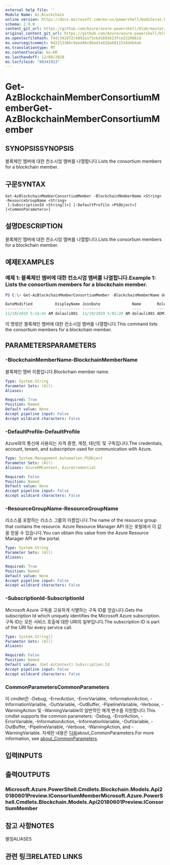 ```yaml
---
external help file: ''
Module Name: Az.Blockchain
online version: https://docs.microsoft.com/en-us/powershell/module/az.blockchain/get-azblockchainmemberconsortiummember
schema: 2.0.0
content_git_url: https://github.com/Azure/azure-powershell/blob/master/src/Blockchain/help/Get-AzBlockchainMemberConsortiumMember.md
original_content_git_url: https://github.com/Azure/azure-powershell/blob/master/src/Blockchain/help/Get-AzBlockchainMemberConsortiumMember.md
ms.openlocfilehash: f4dc342d72ce092a1f3cbd1695613fce2220661d
ms.sourcegitcommit: 04221336bc9eed46c05ed1e828a6811534d4b4ab
ms.translationtype: MT
ms.contentlocale: ko-KR
ms.lasthandoff: 12/08/2020
ms.locfileid: "98341913"
---
```

# <span data-ttu-id="c5d28-101">Get-AzBlockchainMemberConsortiumMember</span><span class="sxs-lookup"><span data-stu-id="c5d28-101">Get-AzBlockchainMemberConsortiumMember</span></span>

## <span data-ttu-id="c5d28-102">SYNOPSIS</span><span class="sxs-lookup"><span data-stu-id="c5d28-102">SYNOPSIS</span></span>
<span data-ttu-id="c5d28-103">블록체인 멤버에 대한 컨소시엄 멤버를 나열합니다.</span><span class="sxs-lookup"><span data-stu-id="c5d28-103">Lists the consortium members for a blockchain member.</span></span>

## <span data-ttu-id="c5d28-104">구문</span><span class="sxs-lookup"><span data-stu-id="c5d28-104">SYNTAX</span></span>

```
Get-AzBlockchainMemberConsortiumMember -BlockchainMemberName <String> -ResourceGroupName <String>
 [-SubscriptionId <String[]>] [-DefaultProfile <PSObject>] [<CommonParameters>]
```

## <span data-ttu-id="c5d28-105">설명</span><span class="sxs-lookup"><span data-stu-id="c5d28-105">DESCRIPTION</span></span>
<span data-ttu-id="c5d28-106">블록체인 멤버에 대한 컨소시엄 멤버를 나열합니다.</span><span class="sxs-lookup"><span data-stu-id="c5d28-106">Lists the consortium members for a blockchain member.</span></span>

## <span data-ttu-id="c5d28-107">예제</span><span class="sxs-lookup"><span data-stu-id="c5d28-107">EXAMPLES</span></span>

### <span data-ttu-id="c5d28-108">예제 1: 블록체인 멤버에 대한 컨소시엄 멤버를 나열합니다.</span><span class="sxs-lookup"><span data-stu-id="c5d28-108">Example 1: Lists the consortium members for a blockchain member.</span></span>
```powershell
PS C:\> Get-AzBlockchainMemberConsortiumMember -BlockchainMemberName dolauli001 -ResourceGroupName testgroup

DateModified          DisplayName JoinDate              Name       Role  Status SubscriptionId
------------          ----------- --------              ----       ----  ------ --------------
11/19/2019 5:14:41 AM dolauli001  11/19/2019 5:01:20 AM dolauli001 ADMIN Ready  c9cbd920-c00c-427c-852b-8aaf38badaeb
```

<span data-ttu-id="c5d28-109">이 명령은 블록체인 멤버에 대한 컨소시엄 멤버를 나열합니다.</span><span class="sxs-lookup"><span data-stu-id="c5d28-109">This command lists the consortium members for a blockchain member.</span></span>

## <span data-ttu-id="c5d28-110">PARAMETERS</span><span class="sxs-lookup"><span data-stu-id="c5d28-110">PARAMETERS</span></span>

### <span data-ttu-id="c5d28-111">-BlockchainMemberName</span><span class="sxs-lookup"><span data-stu-id="c5d28-111">-BlockchainMemberName</span></span>
<span data-ttu-id="c5d28-112">블록체인 멤버 이름입니다.</span><span class="sxs-lookup"><span data-stu-id="c5d28-112">Blockchain member name.</span></span>

```yaml
Type: System.String
Parameter Sets: (All)
Aliases:

Required: True
Position: Named
Default value: None
Accept pipeline input: False
Accept wildcard characters: False
```

### <span data-ttu-id="c5d28-113">-DefaultProfile</span><span class="sxs-lookup"><span data-stu-id="c5d28-113">-DefaultProfile</span></span>
<span data-ttu-id="c5d28-114">Azure와의 통신에 사용되는 자격 증명, 계정, 테넌트 및 구독입니다.</span><span class="sxs-lookup"><span data-stu-id="c5d28-114">The credentials, account, tenant, and subscription used for communication with Azure.</span></span>

```yaml
Type: System.Management.Automation.PSObject
Parameter Sets: (All)
Aliases: AzureRMContext, AzureCredential

Required: False
Position: Named
Default value: None
Accept pipeline input: False
Accept wildcard characters: False
```

### <span data-ttu-id="c5d28-115">-ResourceGroupName</span><span class="sxs-lookup"><span data-stu-id="c5d28-115">-ResourceGroupName</span></span>
<span data-ttu-id="c5d28-116">리소스를 포함하는 리소스 그룹의 이름입니다.</span><span class="sxs-lookup"><span data-stu-id="c5d28-116">The name of the resource group that contains the resource.</span></span>
<span data-ttu-id="c5d28-117">Azure Resource Manager API 또는 포털에서 이 값을 얻을 수 있습니다.</span><span class="sxs-lookup"><span data-stu-id="c5d28-117">You can obtain this value from the Azure Resource Manager API or the portal.</span></span>

```yaml
Type: System.String
Parameter Sets: (All)
Aliases:

Required: True
Position: Named
Default value: None
Accept pipeline input: False
Accept wildcard characters: False
```

### <span data-ttu-id="c5d28-118">-SubscriptionId</span><span class="sxs-lookup"><span data-stu-id="c5d28-118">-SubscriptionId</span></span>
<span data-ttu-id="c5d28-119">Microsoft Azure 구독을 고유하게 식별하는 구독 ID를 얻습니다.</span><span class="sxs-lookup"><span data-stu-id="c5d28-119">Gets the subscription Id which uniquely identifies the Microsoft Azure subscription.</span></span>
<span data-ttu-id="c5d28-120">구독 ID는 모든 서비스 호출에 대한 URI의 일부입니다.</span><span class="sxs-lookup"><span data-stu-id="c5d28-120">The subscription ID is part of the URI for every service call.</span></span>

```yaml
Type: System.String[]
Parameter Sets: (All)
Aliases:

Required: False
Position: Named
Default value: (Get-AzContext).Subscription.Id
Accept pipeline input: False
Accept wildcard characters: False
```

### <span data-ttu-id="c5d28-121">CommonParameters</span><span class="sxs-lookup"><span data-stu-id="c5d28-121">CommonParameters</span></span>
<span data-ttu-id="c5d28-122">이 cmdlet은 -Debug, -ErrorAction, -ErrorVariable, -InformationAction, -InformationVariable, -OutVariable, -OutBuffer, -PipelineVariable, -Verbose, -WarningAction 및 -WarningVariable의 일반적인 매개 변수를 지원합니다.</span><span class="sxs-lookup"><span data-stu-id="c5d28-122">This cmdlet supports the common parameters: -Debug, -ErrorAction, -ErrorVariable, -InformationAction, -InformationVariable, -OutVariable, -OutBuffer, -PipelineVariable, -Verbose, -WarningAction, and -WarningVariable.</span></span> <span data-ttu-id="c5d28-123">자세한 내용은 [다음](http://go.microsoft.com/fwlink/?LinkID=113216)about_CommonParameters.</span><span class="sxs-lookup"><span data-stu-id="c5d28-123">For more information, see [about_CommonParameters](http://go.microsoft.com/fwlink/?LinkID=113216).</span></span>

## <span data-ttu-id="c5d28-124">입력</span><span class="sxs-lookup"><span data-stu-id="c5d28-124">INPUTS</span></span>

## <span data-ttu-id="c5d28-125">출력</span><span class="sxs-lookup"><span data-stu-id="c5d28-125">OUTPUTS</span></span>

### <span data-ttu-id="c5d28-126">Microsoft.Azure.PowerShell.Cmdlets.Blockchain.Models.Api20180601Preview.IConsortiumMember</span><span class="sxs-lookup"><span data-stu-id="c5d28-126">Microsoft.Azure.PowerShell.Cmdlets.Blockchain.Models.Api20180601Preview.IConsortiumMember</span></span>

## <span data-ttu-id="c5d28-127">참고 사항</span><span class="sxs-lookup"><span data-stu-id="c5d28-127">NOTES</span></span>

<span data-ttu-id="c5d28-128">별칭</span><span class="sxs-lookup"><span data-stu-id="c5d28-128">ALIASES</span></span>

## <span data-ttu-id="c5d28-129">관련 링크</span><span class="sxs-lookup"><span data-stu-id="c5d28-129">RELATED LINKS</span></span>

